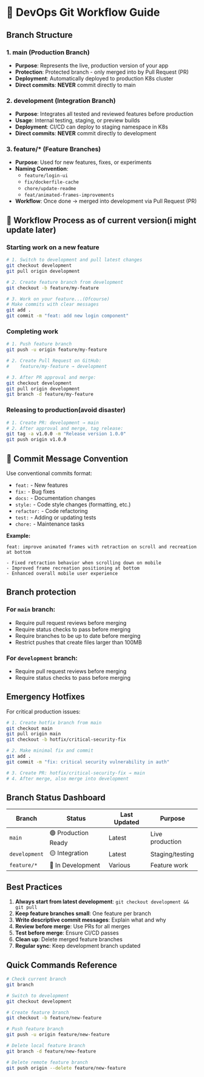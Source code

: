 # 🚦 DevOps Git Workflow Guide

## Branch Structure

### 1. **main** (Production Branch)
- **Purpose**: Represents the live, production version of your app
- **Protection**: Protected branch - only merged into by Pull Request (PR)
- **Deployment**: Automatically deployed to production K8s cluster
- **Direct commits**: **NEVER** commit directly to main

### 2. **development** (Integration Branch)
- **Purpose**: Integrates all tested and reviewed features before production
- **Usage**: Internal testing, staging, or preview builds
- **Deployment**: CI/CD can deploy to staging namespace in K8s
- **Direct commits**: **NEVER** commit directly to development

### 3. **feature/*** (Feature Branches)
- **Purpose**: Used for new features, fixes, or experiments
- **Naming Convention**: 
  - `feature/login-ui`
  - `fix/dockerfile-cache`
  - `chore/update-readme`
  - `feat/animated-frames-improvements`
- **Workflow**: Once done → merged into development via Pull Request (PR)

## 🚀 Workflow Process as of current version(i might update later)

### Starting work on a new feature
```bash
# 1. Switch to development and pull latest changes
git checkout development
git pull origin development

# 2. Create feature branch from development
git checkout -b feature/my-feature

# 3. Work on your feature...(Ofcourse)
# Make commits with clear messages
git add .
git commit -m "feat: add new login component"
```

### Completing work
```bash
# 1. Push feature branch
git push -u origin feature/my-feature

# 2. Create Pull Request on GitHub:
#    feature/my-feature → development

# 3. After PR approval and merge:
git checkout development
git pull origin development
git branch -d feature/my-feature
```

### Releasing to production(avoid disaster)
```bash
# 1. Create PR: development → main
# 2. After approval and merge, tag release:
git tag -a v1.0.0 -m "Release version 1.0.0"
git push origin v1.0.0
```

## 📝 Commit Message Convention

Use conventional commits format:
- `feat:` - New features
- `fix:` - Bug fixes
- `docs:` - Documentation changes
- `style:` - Code style changes (formatting, etc.)
- `refactor:` - Code refactoring
- `test:` - Adding or updating tests
- `chore:` - Maintenance tasks

**Example:**
```
feat: improve animated frames with retraction on scroll and recreation at bottom

- Fixed retraction behavior when scrolling down on mobile
- Improved frame recreation positioning at bottom
- Enhanced overall mobile user experience
```

## Branch protection

### For `main` branch:
- Require pull request reviews before merging
- Require status checks to pass before merging
- Require branches to be up to date before merging
- Restrict pushes that create files larger than 100MB

### For `development` branch:
- Require pull request reviews before merging
- Require status checks to pass before merging

## Emergency Hotfixes

For critical production issues:
```bash
# 1. Create hotfix branch from main
git checkout main
git pull origin main
git checkout -b hotfix/critical-security-fix

# 2. Make minimal fix and commit
git add .
git commit -m "fix: critical security vulnerability in auth"

# 3. Create PR: hotfix/critical-security-fix → main
# 4. After merge, also merge into development
```

##  Branch Status Dashboard

| Branch | Status | Last Updated | Purpose |
|--------|--------|--------------|---------|
| `main` | 🟢 Production Ready | Latest | Live production |
| `development` | 🟡 Integration | Latest | Staging/testing |
| `feature/*` | 🔵 In Development | Various | Feature work |

## Best Practices

1. **Always start from latest development**: `git checkout development && git pull`
2. **Keep feature branches small**: One feature per branch
3. **Write descriptive commit messages**: Explain what and why
4. **Review before merge**: Use PRs for all merges
5. **Test before merge**: Ensure CI/CD passes
6. **Clean up**: Delete merged feature branches
7. **Regular sync**: Keep development branch updated

## Quick Commands Reference

```bash
# Check current branch
git branch

# Switch to development
git checkout development

# Create feature branch
git checkout -b feature/new-feature

# Push feature branch
git push -u origin feature/new-feature

# Delete local feature branch
git branch -d feature/new-feature

# Delete remote feature branch
git push origin --delete feature/new-feature
```
